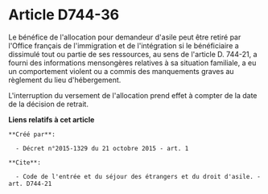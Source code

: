 # Article D744-36

Le bénéfice de l'allocation pour demandeur d'asile peut être retiré par l'Office français de l'immigration et de
l'intégration si le bénéficiaire a dissimulé tout ou partie de ses ressources, au sens de l'article D. 744-21, a fourni des
informations mensongères relatives à sa situation familiale, a eu un comportement violent ou a commis des manquements graves
au règlement du lieu d'hébergement. 

L'interruption du versement de l'allocation prend effet à compter de la date de la décision de retrait.

**Liens relatifs à cet article**

	**Créé par**:

	  - Décret n°2015-1329 du 21 octobre 2015 - art. 1

	**Cite**:

	  - Code de l'entrée et du séjour des étrangers et du droit d'asile. - art. D744-21
